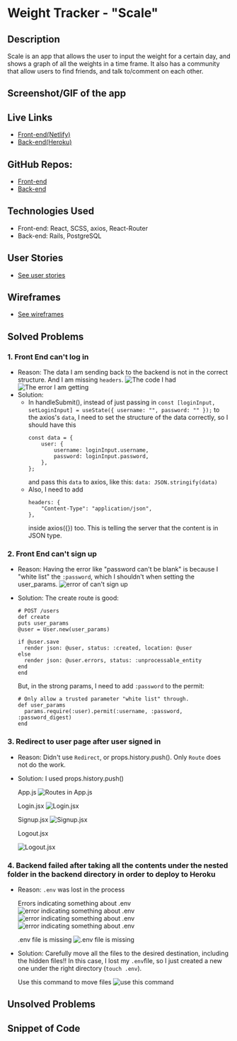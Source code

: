 # Weight Tracker - "Scale"

## Description

Scale is an app that allows the user to input the weight for a certain day, and shows a graph of all the weights in a time frame. It also has a community that allow users to find friends, and talk to/comment on each other.

## Screenshot/GIF of the app

## Live Links

- [Front-end(Netlify)](https://scale-app.netlify.app/)
- [Back-end(Heroku)](??)

## GitHub Repos:

- [Front-end](https://github.com/ZGZOO/scale-frontend)
- [Back-end](https://github.com/ZGZOO/scale-backend)

## Technologies Used

- Front-end: React, SCSS, axios, React-Router
- Back-end: Rails, PostgreSQL

## User Stories

- [See user stories](https://github.com/ZGZOO/scale-frontend/blob/master/planning/planning.md)

## Wireframes

- [See wireframes](https://github.com/ZGZOO/scale-frontend/blob/master/planning/planning.md)

## Solved Problems

### 1. Front End can't log in

- Reason: The data I am sending back to the backend is not in the correct structure. And I am missing `headers`.
  ![The code I had](https://res.cloudinary.com/headincloud/image/upload/v1597281755/Screen_Shot_2020-08-12_at_2.56.08_PM_ms9qcl.png)
  ![The error I am getting](https://res.cloudinary.com/headincloud/image/upload/v1597281679/Screen_Shot_2020-08-12_at_2.56.21_PM_wizvvd.png)
- Solution:
  - In handleSubmit(), instead of just passing in `const [loginInput, setLoginInput] = useState({ username: "", password: "" });` to the axios's `data`, I need to set the structure of the data correctly, so I should have this
    ```
    const data = {
        user: {
            username: loginInput.username,
            password: loginInput.password,
        },
    };
    ```
    and pass this `data` to axios, like this: `data: JSON.stringify(data)`
  - Also, I need to add
    ```
    headers: {
        "Content-Type": "application/json",
    },
    ```
    inside axios({}) too. This is telling the server that the content is in JSON type.

### 2. Front End can't sign up

- Reason: Having the error like "password can't be blank" is because I "white list" the `:password`, which I shouldn't when setting the user_params.
  ![error of can't sign up](https://res.cloudinary.com/headincloud/image/upload/v1597281266/Screen_Shot_2020-08-12_at_2.48.51_PM_ilf105.png)
- Solution:
  The create route is good:

  ```
  # POST /users
  def create
  puts user_params
  @user = User.new(user_params)

  if @user.save
    render json: @user, status: :created, location: @user
  else
    render json: @user.errors, status: :unprocessable_entity
  end
  end
  ```

  But, in the strong params, I need to add `:password` to the permit:

  ```
  # Only allow a trusted parameter "white list" through.
  def user_params
    params.require(:user).permit(:username, :password, :password_digest)
  end
  ```

### 3. Redirect to user page after user signed in

- Reason: Didn't use `Redirect`, or props.history.push(). Only `Route` does not do the work.
- Solution: I used props.history.push()

  App.js
  ![Routes in App.js](https://res.cloudinary.com/headincloud/image/upload/v1597376731/Screen_Shot_2020-08-13_at_8.40.57_PM_jbnzgy.png)

  Login.jsx
  ![Login.jsx](https://res.cloudinary.com/headincloud/image/upload/v1597376731/Screen_Shot_2020-08-13_at_8.41.44_PM_ntvgbj.png)

  Signup.jsx
  ![Signup.jsx](https://res.cloudinary.com/headincloud/image/upload/v1597376731/Screen_Shot_2020-08-13_at_8.42.06_PM_xo7idm.png)

  Logout.jsx

  ![Logout.jsx](https://res.cloudinary.com/headincloud/image/upload/v1597376731/Screen_Shot_2020-08-13_at_8.41.12_PM_ftlyah.png)

### 4. Backend failed after taking all the contents under the nested folder in the backend directory in order to deploy to Heroku

- Reason: `.env` was lost in the process

  Errors indicating something about .env
  ![error indicating something about .env](https://res.cloudinary.com/headincloud/image/upload/v1597427647/Screen_Shot_2020-08-14_at_10.00.22_AM_dvigru.png)
  ![error indicating something about .env](https://res.cloudinary.com/headincloud/image/upload/v1597427646/Screen_Shot_2020-08-14_at_10.00.33_AM_qtsjq3.png)
  ![error indicating something about .env](https://res.cloudinary.com/headincloud/image/upload/v1597427645/Screen_Shot_2020-08-14_at_10.01.27_AM_u6ppli.png)

  .env file is missing
  ![.env file is missing](https://res.cloudinary.com/headincloud/image/upload/v1597427770/Screen_Shot_2020-08-14_at_10.27.23_AM_jzymhi.png)

- Solution: Carefully move all the files to the desired destination, including the hidden files!! In this case, I lost my `.env`file, so I just created a new one under the right directory (`touch .env`).

  Use this command to move files
  ![use this command](https://res.cloudinary.com/headincloud/image/upload/v1597427779/Screen_Shot_2020-08-14_at_10.20.30_AM_ztenpa.png)

## Unsolved Problems

## Snippet of Code
